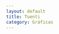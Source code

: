 ```yaml
---
layout: default
title: Tuenti
category: Gráficas
---
```


<img src="{{ site.images_url }}/graficas/banner_626x750_financiacion.jpg" class="inline-left" title="" alt="" />
